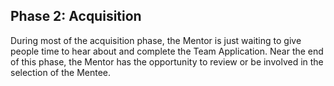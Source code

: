 ## Phase 2: Acquisition

During most of the acquisition phase, the Mentor is just waiting to give people time to hear about and complete the Team Application. Near the end of this phase, the Mentor has the opportunity to review or be involved in the selection of the Mentee.